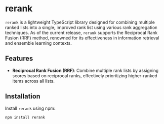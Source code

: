 # rerank

`rerank` is a lightweight TypeScript library designed for combining multiple ranked lists into a single, improved rank list using various rank aggregation techniques. As of the current release, `rerank` supports the Reciprocal Rank Fusion (RRF) method, renowned for its effectiveness in information retrieval and ensemble learning contexts.

## Features

- **Reciprocal Rank Fusion (RRF)**: Combine multiple rank lists by assigning scores based on reciprocal ranks, effectively prioritizing higher-ranked items across all lists.

## Installation

Install `rerank` using npm:

```bash
npm install rerank